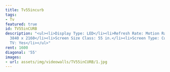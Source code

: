 ```yaml
---
title: Tv55incurb
tags:
- Tv
featured: true
id: TV55inCURB
description: "<ul><li>Display Type: LED</li><li>Refresh Rate: Motion Rate 120</li><li>Resolution:
  3840 x 2160</li><li>Screen Size Class: 55 in.</li><li>Screen Type: Curved</li><li>Smart
  TV: Yes</li></ul>"
rent: 1600
diagonal: '55'
images:
- url: assets/img/videowalls/TV55inCURB/1.jpg
---
```


